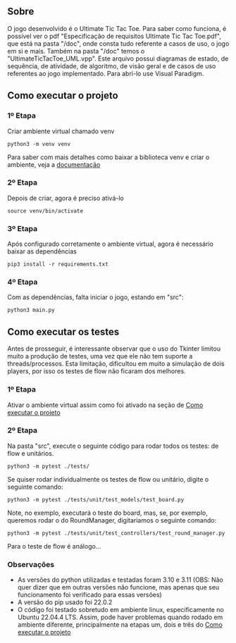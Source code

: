## Sobre

O jogo desenvolvido é o Ultimate Tic Tac Toe. Para saber como funciona, é possível ver o pdf "Especificação de requisitos Ultimate Tic Tac Toe.pdf", que está na pasta "/doc", onde consta tudo referente a casos de uso, o jogo em si e mais. Também na pasta "/doc" temos o "UltimateTicTacToe_UML.vpp". Este arquivo possui diagramas de estado, de sequência, de atividade, de algoritmo, de visão geral e de casos de uso referentes ao jogo implementado. Para abrí-lo use Visual Paradigm.

## Como executar o projeto <a id='como-executar-o-projeto'></a>

### 1º Etapa

Criar ambiente virtual chamado venv 

`python3 -m venv venv`

Para saber com mais detalhes como baixar a biblioteca venv e criar o ambiente, veja a [documentação](https://docs.python.org/pt-br/3/library/venv.html)

### 2º Etapa

Depois de criar, agora é preciso ativá-lo

`source venv/bin/activate`

### 3º Etapa

Após configurado corretamente o ambiente virtual, agora é necessário baixar as dependências

`pip3 install -r requirements.txt`

### 4º Etapa

Com as dependências, falta iniciar o jogo, estando em "src":

`python3 main.py`

## Como executar os testes

Antes de prosseguir, é interessante observar que o uso do Tkinter limitou muito a produção de testes, uma vez que ele não tem suporte a threads/processos. Esta limitação, dificultou em muito a simulação de dois players, por isso os testes de flow não ficaram dos melhores.

### 1º Etapa

Ativar o ambiente virtual assim como foi ativado na seção de [Como executar o projeto](#como-executar-o-projeto) 

### 2º Etapa

Na pasta "src", execute o seguinte código para rodar todos os testes: de flow e unitários.

`python3 -m pytest ./tests/`

Se quiser rodar individualmente os testes de flow ou unitário, digite o seguinte comando:

`python3 -m pytest ./tests/unit/test_models/test_board.py`

Note, no exemplo, executará o teste do board, mas, se, por exemplo, queremos rodar o do RoundManager, digitariamos o seguinte comando:

`python3 -m pytest ./tests/unit/test_controllers/test_round_manager.py`

Para o teste de flow é análogo...

### Observações

- As versões do python utilizadas e testadas foram 3.10 e 3.11 (OBS: Não quer dizer que em outras versões não funcione, mas apenas que seu funcionamento foi verificado para essas versões)
- A versão do pip usado foi 22.0.2
- O código foi testado sobretudo em ambiente linux, especificamente no Ubuntu 22.04.4 LTS. Assim, pode haver problemas quando rodado em ambiente diferente, principalmente na etapas um, dois e três do [Como executar o projeto](#como-executar-o-projeto)